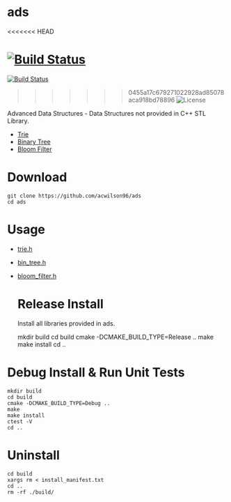 # ads
<<<<<<< HEAD

[![Build Status](https://travis-ci.com/acwilson96/ads.svg?branch=master)](https://travis-ci.com/acwilson96/ads)
=======
[![Build Status](https://travis-ci.com/rdtscp/ads.svg?branch=master)](https://travis-ci.com/rdtscp/ads)
>>>>>>> 0455a17c679271022928ad85078aca918bd78896
![License](https://img.shields.io/badge/License-MIT-brightgreen.svg)

Advanced Data Structures - Data Structures not provided in C++ STL Library.

-   [Trie](https://github.com/acwilson96/trie)
-   [Binary Tree](https://github.com/acwilson96/bin_tree)
-   [Bloom Filter](https://github.com/acwilson96/bloom_filter)

# Download

    git clone https://github.com/acwilson96/ads
    cd ads

# Usage

-   [trie.h](https://github.com/acwilson96/trie/blob/master/include/trie.h)
-   [bin_tree.h](https://github.com/acwilson96/bin_tree/blob/master/include/bin_tree.h)
-   [bloom_filter.h](https://github.com/acwilson96/bloom_filter/blob/master/include/bloom_filter.h)
    # Release Install
    Install all libraries provided in ads.


    mkdir build
    cd build
    cmake -DCMAKE_BUILD_TYPE=Release ..
    make
    make install
    cd ..

# Debug Install & Run Unit Tests

    mkdir build
    cd build
    cmake -DCMAKE_BUILD_TYPE=Debug ..
    make
    make install
    ctest -V
    cd ..

# Uninstall

    cd build
    xargs rm < install_manifest.txt
    cd ..
    rm -rf ./build/
